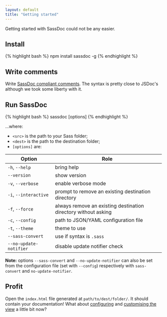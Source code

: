 ```yaml
---
layout: default
title: "Getting started"
---
```


Getting started with SassDoc could not be any easier.

## Install

{% highlight bash %}
npm install sassdoc -g
{% endhighlight %}

## Write comments

Write [SassDoc compliant comments](/annotations/). The syntax is pretty close to JSDoc's although we took some liberty with it.

## Run SassDoc

{% highlight bash %}
sassdoc <src> <dest> [options]
{% endhighlight %}

...where:

* `<src>` is the path to your Sass folder;
* `<dest>` is the path to the destination folder;
* `[options]` are:

| Option                 | Role                                                           |
|------------------------|----------------------------------------------------------------|
| `-h`, `--help`         | bring help                                                     |
| `--version`            | show version                                                   |
| `-v`, `--verbose`      | enable verbose mode                                            |
| `-i`, `--interactive`  | prompt to remove an existing destination directory             |
| `-f`, `--force`        | always remove an existing destination directory without asking |
| `-c`, `--config`       | path to JSON/YAML configuration file                           |
| `-t`, `--theme`        | theme to use                                                   |
| `--sass-convert`       | use if syntax is `.sass`                                       |
| `--no-update-notifier` | disable update notifier check                                  |

<p class="note  note--info"><strong>Note:</strong> options <code>--sass-convert</code> and <code>--no-update-notifier</code> can also be set from the configuration file (set with <code>--config</code>) respectively with <code>sass-convert</code> and <code>no-update-notifier</code>.</p>

## Profit

Open the `index.html` file generated at `path/to/dest/folder/`. It should contain your documentation! What about [configuring](/configuration/) and [customising the view](/customising-the-view) a little bit now?
